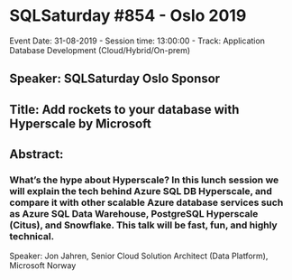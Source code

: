 # SQLSaturday #854 - Oslo 2019
Event Date: 31-08-2019 - Session time: 13:00:00 - Track: Application  Database Development (Cloud/Hybrid/On-prem)
## Speaker: SQLSaturday Oslo Sponsor
## Title: Add rockets to your database with Hyperscale by Microsoft
## Abstract:
### What’s the hype about Hyperscale? In this lunch session we will explain the tech behind Azure SQL DB Hyperscale, and compare it with other scalable Azure database services such as Azure SQL Data Warehouse, PostgreSQL Hyperscale (Citus), and Snowflake. This talk will be fast, fun, and highly technical.

Speaker: Jon Jahren, Senior Cloud Solution Architect (Data Platform), Microsoft Norway

